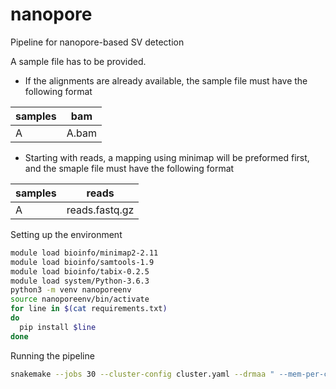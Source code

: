 # nanopore
Pipeline for nanopore-based SV detection

A sample file has to be provided.

- If the alignments are already available, the sample file must have the following format

| samples | bam            |
|---------|----------------|
| A       | A.bam          |

- Starting with reads, a mapping using minimap will be preformed first, and the smaple file must have the following format

| samples | reads          |
|---------|----------------|
| A       | reads.fastq.gz |


Setting up the environment
```bash
module load bioinfo/minimap2-2.11
module load bioinfo/samtools-1.9
module load bioinfo/tabix-0.2.5
module load system/Python-3.6.3
python3 -m venv nanoporeenv
source nanoporeenv/bin/activate
for line in $(cat requirements.txt)
do
  pip install $line
done
```

Running the pipeline
```bash
snakemake --jobs 30 --cluster-config cluster.yaml --drmaa " --mem-per-cpu={cluster.mem-per-cpu}000 --mincpus={threads} --time={cluster.time} -J {cluster.name} -N 1=1" -p -n
```
